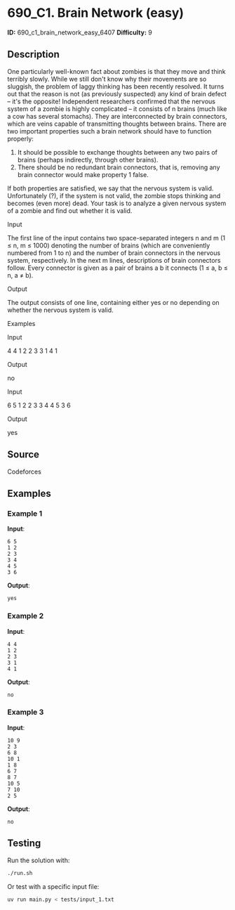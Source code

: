 # 690_C1. Brain Network (easy)

**ID:** 690_c1_brain_network_easy_6407
**Difficulty:** 9

## Description

One particularly well-known fact about zombies is that they move and think terribly slowly. While we still don't know why their movements are so sluggish, the problem of laggy thinking has been recently resolved. It turns out that the reason is not (as previously suspected) any kind of brain defect – it's the opposite! Independent researchers confirmed that the nervous system of a zombie is highly complicated – it consists of n brains (much like a cow has several stomachs). They are interconnected by brain connectors, which are veins capable of transmitting thoughts between brains. There are two important properties such a brain network should have to function properly: 

  1. It should be possible to exchange thoughts between any two pairs of brains (perhaps indirectly, through other brains). 
  2. There should be no redundant brain connectors, that is, removing any brain connector would make property 1 false. 



If both properties are satisfied, we say that the nervous system is valid. Unfortunately (?), if the system is not valid, the zombie stops thinking and becomes (even more) dead. Your task is to analyze a given nervous system of a zombie and find out whether it is valid.

Input

The first line of the input contains two space-separated integers n and m (1 ≤ n, m ≤ 1000) denoting the number of brains (which are conveniently numbered from 1 to n) and the number of brain connectors in the nervous system, respectively. In the next m lines, descriptions of brain connectors follow. Every connector is given as a pair of brains a b it connects (1 ≤ a, b ≤ n, a ≠ b).

Output

The output consists of one line, containing either yes or no depending on whether the nervous system is valid.

Examples

Input

4 4
1 2
2 3
3 1
4 1


Output

no


Input

6 5
1 2
2 3
3 4
4 5
3 6


Output

yes


## Source

Codeforces

## Examples

### Example 1

**Input**:
```
6 5
1 2
2 3
3 4
4 5
3 6
```

**Output**:
```
yes
```

### Example 2

**Input**:
```
4 4
1 2
2 3
3 1
4 1
```

**Output**:
```
no
```

### Example 3

**Input**:
```
10 9
2 3
6 8
10 1
1 8
6 7
8 7
10 5
7 10
2 5
```

**Output**:
```
no
```


## Testing

Run the solution with:

```bash
./run.sh
```

Or test with a specific input file:

```bash
uv run main.py < tests/input_1.txt
```
